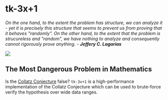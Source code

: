 # tk-3x+1
_On the one hand, to the extent the problem has structure, we can analyze it - yet it is precisely this structure that seems to prevent us from proving that it behaves "randomly". On the other hand, to the extent that the problem is strucureless and "random", we have nothing to analyze and consequently cannot rigorously prove anything. - **Jeffery C. Lagarias**_

[<img src="https://i.ytimg.com/vi/094y1Z2wpJg/maxresdefault.jpg">](https://www.youtube.com/watch?v=094y1Z2wpJg&ab_channel=Veritasium)

## The Most Dangerous Problem in Mathematics
Is the [Collatz Conjecture](https://en.wikipedia.org/wiki/Collatz_conjecture) false? `tk-3x+1` is a high-performance implementation of the Collatz Conjecture which can be used to brute-force verify the hypothesis over wide data ranges.


